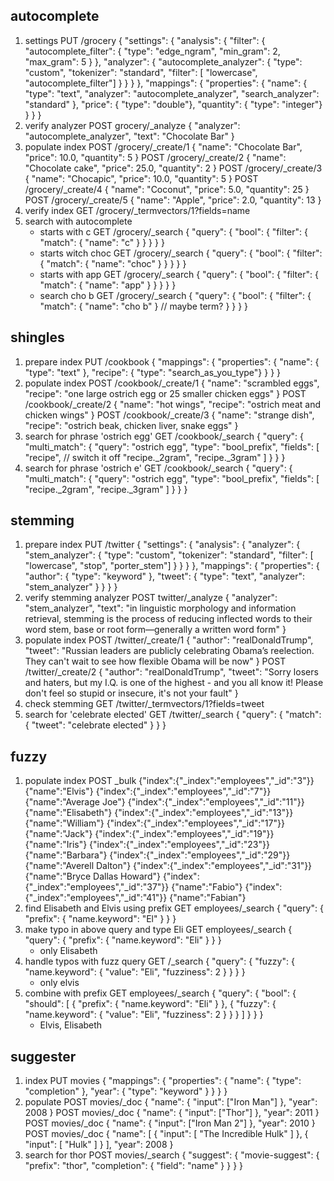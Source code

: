## autocomplete
1. settings
    PUT /grocery
    {
        "settings": {
            "analysis": {
                "filter": {
                    "autocomplete_filter": {
                        "type": "edge_ngram",
                        "min_gram": 2,
                        "max_gram": 5
                    }
                },
                "analyzer": {
                    "autocomplete_analyzer": {
                        "type": "custom",
                        "tokenizer": "standard",
                        "filter": [ "lowercase", "autocomplete_filter"]
                    }
                }
            }
        },
        "mappings": {
            "properties": {
                "name": { "type": "text", "analyzer": "autocomplete_analyzer", "search_analyzer": "standard" },
                "price": { "type": "double"},
                "quantity": { "type": "integer"}
            }
        }
    }
1. verify analyzer
POST grocery/_analyze
{
  "analyzer": "autocomplete_analyzer",
  "text": "Chocolate Bar"
}
1. populate index
POST /grocery/_create/1
{
    "name": "Chocolate Bar",
    "price": 10.0,
    "quantity": 5
}
POST /grocery/_create/2
{
    "name": "Chocolate cake",
    "price": 25.0,
    "quantity": 2
}
POST /grocery/_create/3
{
    "name": "Chocapic",
    "price": 10.0,
    "quantity": 5
}
POST /grocery/_create/4
{
    "name": "Coconut",
    "price": 5.0,
    "quantity": 25
}
POST /grocery/_create/5
{
    "name": "Apple",
    "price": 2.0,
    "quantity": 13
}
1. verify index
    GET /grocery/_termvectors/1?fields=name
1. search with autocomplete
    * starts with c
        GET /grocery/_search
        {
          "query": {
            "bool": {
              "filter": {
                "match": { "name": "c" }
              }
            }
          }
        }
    * starts witch choc
        GET /grocery/_search
        {
          "query": {
            "bool": {
              "filter": {
                "match": { "name": "choc" }
              }
            }
          }
        }
    * starts with app
        GET /grocery/_search
        {
          "query": {
            "bool": {
              "filter": {
                "match": { "name": "app" }
              }
            }
          }
        }
    * search cho b
        GET /grocery/_search
        {
          "query": {
            "bool": {
              "filter": {
                "match": { "name": "cho b" } // maybe term?
              }
            }
          }
        }

## shingles
1. prepare index
    PUT /cookbook
    {
        "mappings": {
            "properties": {
                "name": { "type": "text" },
                "recipe": { "type": "search_as_you_type"}
            }
        }
    }
1. populate index
POST /cookbook/_create/1
{
    "name": "scrambled eggs",
    "recipe": "one large ostrich egg or 25 smaller chicken eggs"
}
POST /cookbook/_create/2
{
    "name": "hot wings",
    "recipe": "ostrich meat and chicken wings"
}
POST /cookbook/_create/3
{
    "name": "strange dish",
    "recipe": "ostrich beak, chicken liver, snake eggs"
}
1. search for phrase 'ostrich egg'
    GET /cookbook/_search
    {
      "query": {
        "multi_match": {
          "query": "ostrich egg",
          "type": "bool_prefix",
          "fields": [
            "recipe", // switch it off
            "recipe._2gram",
            "recipe._3gram"
          ]
        }
      }
    }
1. search for phrase 'ostrich e'
    GET /cookbook/_search
    {
      "query": {
        "multi_match": {
          "query": "ostrich egg",
          "type": "bool_prefix",
          "fields": [
            "recipe._2gram",
            "recipe._3gram"
          ]
        }
      }
    }

## stemming
1. prepare index
    PUT /twitter
    {
        "settings": {
            "analysis": {
                "analyzer": {
                    "stem_analyzer": {
                        "type": "custom",
                        "tokenizer": "standard",
                        "filter": [ "lowercase", "stop", "porter_stem"]
                    }
                }
            }
        },
        "mappings": {
            "properties": {
                "author": { "type": "keyword" },
                "tweet": { "type": "text", "analyzer": "stem_analyzer" }
            }
        }
    }
1. verify stemming analyzer
POST twitter/_analyze
{
  "analyzer": "stem_analyzer",
  "text": "in linguistic morphology and information retrieval, stemming is the process of reducing inflected words to their word stem, base or root form—generally a written word form"
}
1. populate index
POST /twitter/_create/1
{
    "author": "realDonaldTrump",
    "tweet": "Russian leaders are publicly celebrating Obama’s reelection. They can't wait to see how flexible Obama will be now"
}
POST /twitter/_create/2
{
    "author": "realDonaldTrump",
    "tweet": "Sorry losers and haters, but my I.Q. is one of the highest - and you all know it! Please don't feel so stupid or insecure, it's not your fault"
}
1. check stemming
    GET /twitter/_termvectors/1?fields=tweet
1. search for 'celebrate elected'
    GET /twitter/_search
    {
      "query": {
        "match": {
          "tweet": "celebrate elected"
        }
      }
    }
## fuzzy
1. populate index
    POST _bulk
    {"index":{"_index":"employees","_id":"3"}}
    {"name":"Elvis"}
    {"index":{"_index":"employees","_id":"7"}}
    {"name":"Average Joe"}
    {"index":{"_index":"employees","_id":"11"}}
    {"name":"Elisabeth"}
    {"index":{"_index":"employees","_id":"13"}}
    {"name":"William"}
    {"index":{"_index":"employees","_id":"17"}}
    {"name":"Jack"}
    {"index":{"_index":"employees","_id":"19"}}
    {"name":"Iris"}
    {"index":{"_index":"employees","_id":"23"}}
    {"name":"Barbara"}
    {"index":{"_index":"employees","_id":"29"}}
    {"name":"Averell Dalton"}
    {"index":{"_index":"employees","_id":"31"}}
    {"name":"Bryce Dallas Howard"}
    {"index":{"_index":"employees","_id":"37"}}
    {"name":"Fabio"}
    {"index":{"_index":"employees","_id":"41"}}
    {"name":"Fabian"}
1. find Elisabeth and Elvis using prefix
    GET employees/_search
    {
      "query": { "prefix": { "name.keyword": "El" } }
    }
1. make typo in above query and type Eli
    GET employees/_search
    {
      "query": { "prefix": { "name.keyword": "Eli" } }
    }
    * only Elisabeth
1. handle typos with fuzz query
    GET /_search
    {
      "query": {
        "fuzzy": {
          "name.keyword": {
            "value": "Eli",
            "fuzziness": 2
          }
        }
      }
    }
    * only elvis
1. combine with prefix
    GET employees/_search
    {
      "query": {
        "bool": {
          "should": [
            { "prefix": { "name.keyword": "Eli" } },
            { "fuzzy": { "name.keyword": { "value": "Eli", "fuzziness": 2 } } }
          ]
        }
      }
    }
    * Elvis, Elisabeth

## suggester
1. index
PUT movies
{
  "mappings": {
      "properties": {
        "name": {
          "type": "completion"
        },
        "year": {
          "type": "keyword"
        }
      }
    }
}
1. populate
POST movies/_doc
{
  "name": {
    "input": ["Iron Man"]
  },
  "year": 2008
}
POST movies/_doc
{
  "name": {
    "input": ["Thor"]
  },
  "year": 2011
}
POST movies/_doc
{
  "name": {
    "input": ["Iron Man 2"]
  },
  "year": 2010
}
POST movies/_doc
{
  "name": [
    {
      "input": [
        "The Incredible Hulk"
      ]
    },
    {
      "input": [
        "Hulk"
      ]
    }
  ],
  "year": 2008
}
1. search for thor
POST movies/_search
{
  "suggest": {
    "movie-suggest": {
      "prefix": "thor",
      "completion": {
        "field": "name"
      }
    }
  }
}